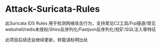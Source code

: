# Attack-Suricata-Rules
此Suricata IDS Rules 用于检测网络攻击行为，支持常见C2工具/Frp隧道/常见webshell/redis未授权/Shiro反序列化/Fastjson反序列化/挖矿/SQL注入等特征



此项目后续还会继续更新，转载请标明出处
